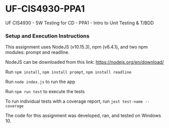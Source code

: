 # UF-CIS4930-PPA1
UF CIS4930 - SW Testing for CD - PPA1 - Intro to Unit Testing &amp; T/BDD 

### Setup and Execution Instructions

This assignment uses NodeJS (v10.15.3), npm (v6.4.1), and two npm modules: prompt and readline.

NodeJS can be downloaded from this link: 
https://nodejs.org/en/download/

Run `npm install`, `npm install prompt`, `npm install readline` 

Run `node index.js` to run the app

Run `npm run test` to execute the tests

To run individual tests with a coverage report, run `jest test-name --coverage`

The code for this assignment was developed, ran, and tested on Windows 10.



